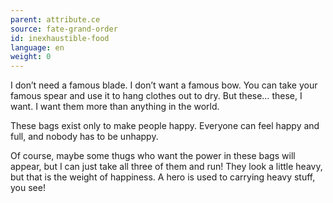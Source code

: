 ```yaml
---
parent: attribute.ce
source: fate-grand-order
id: inexhaustible-food
language: en
weight: 0
---
```


I don’t need a famous blade. I don’t want a famous bow.
You can take your famous spear and use it to hang clothes out to dry.
But these… these, I want.
I want them more than anything in the world.

These bags exist only to make people happy.
Everyone can feel happy and full, and nobody has to be unhappy.

Of course, maybe some thugs who want the power in these bags will appear, but I can just take all three of them and run!
They look a little heavy, but that is the weight of happiness.
A hero is used to carrying heavy stuff, you see!

